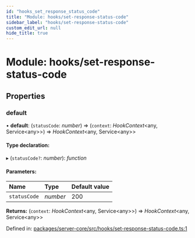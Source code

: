 ```yaml
---
id: "hooks_set_response_status_code"
title: "Module: hooks/set-response-status-code"
sidebar_label: "hooks/set-response-status-code"
custom_edit_url: null
hide_title: true
---
```


# Module: hooks/set-response-status-code

## Properties

### default

• **default**: (`statusCode`: *number*) => (`context`: *HookContext*<any, Service<any\>\>) => *HookContext*<any, Service<any\>\>

#### Type declaration:

▸ (`statusCode?`: *number*): *function*

#### Parameters:

Name | Type | Default value |
:------ | :------ | :------ |
`statusCode` | *number* | 200 |

**Returns:** (`context`: *HookContext*<any, Service<any\>\>) => *HookContext*<any, Service<any\>\>

Defined in: [packages/server-core/src/hooks/set-response-status-code.ts:1](https://github.com/xr3ngine/xr3ngine/blob/77d12cea0/packages/server-core/src/hooks/set-response-status-code.ts#L1)
